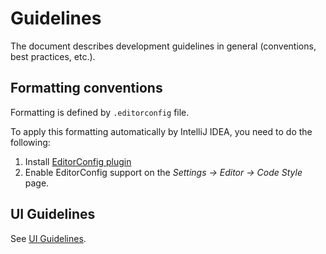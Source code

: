# Guidelines

The document describes development guidelines in general (conventions, best practices, etc.). 

## Formatting conventions

Formatting is defined by `.editorconfig` file. 

To apply this formatting automatically by IntelliJ IDEA, you need to do the following:

1. Install [EditorConfig plugin](https://plugins.jetbrains.com/plugin/7294-editorconfig)
1. Enable EditorConfig support on the *Settings -> Editor -> Code Style* page.    

## UI Guidelines

See [UI Guidelines](./online-services-ui/GUIDELINES.md). 

